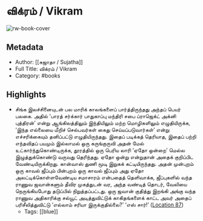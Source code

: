 # விக்ரம் / Vikram

![rw-book-cover](https://m.media-amazon.com/images/I/610r0+Bi1TL._SY160.jpg)

## Metadata
- Author: [[சுஜாதா / Sujatha]]
- Full Title: விக்ரம் / Vikram
- Category: #books

## Highlights
- சிங்க இலச்சினையுடன் பல மாரிக் காலங்களைப் பார்த்திருந்தது அந்தப் பெயர் பலகை. அதில் ‘பாரத் சர்க்கார் பாதுகாப்பு மந்திரி சபை ப்ராஜெக்ட் அக்னி புத்திரன்’ என்று ஆங்கிலத்திலும் இந்தியிலும் மற்ற மொழிகளிலும் எழுதியிருக்க, ‘இந்த எல்லையை மீறிச் செல்பவர்கள் கைது செய்யப்படுவார்கள்’ என்று எச்சரிக்கையும் தனிப்பட்டு எழுதியிருந்தது. இதைப் படிக்கத் தெரியாத, இதைப் பற்றி எந்தவிதப் பயமும் இல்லாமல் ஒரு கருங்குருவி அதன் மேல் உட்கார்ந்துகொண்டிருக்க, தூரத்தில் ஒரு பெரிய லாரி ‘ஏதோ ஒன்றை’ மெல்ல இழுத்துக்கொண்டு வருவது தெரிந்தது. ஏதோ ஒன்று என்றுதான் அதைக் குறிப்பிட வேண்டியிருக்கிறது. கான்வாஸ் துணி மூடி இறுகக் கட்டியிருந்தது. அதன் முன்புறம் ஒரு காவல் ஜீப்பும் பின்புறம் ஒரு காவல் ஜீப்பும் அது ஏதோ அலட்டிக்கொள்ளவேண்டிய சமாசாரம் என்பதைத் தெளிவாக்க, ஜீப்புகளில் வந்த ராணுவ ஜவான்களும் தீவிர முகத்துடன் வர, அந்த வண்டித் தொடர், வேலியை நெருங்கியபோது தடுப்பில் நிறுத்தப்பட்டது. ஒரு ஜவான் குதித்து இறங்கி அங்கு வந்த ராணுவ அதிகாரிக்கு சல்யூட் அடித்துவிட்டுக் காகிதங்களைக் காட்ட அவர் அதைப் பரிசீலித்துவிட்டு ‘எல்லாம் சரியா இருக்குதில்லை?’ ‘எஸ் சார்!’ ([Location 87](https://readwise.io/to_kindle?action=open&asin=B08HD9NTML&location=87))
    - Tags: [[blue]] 
